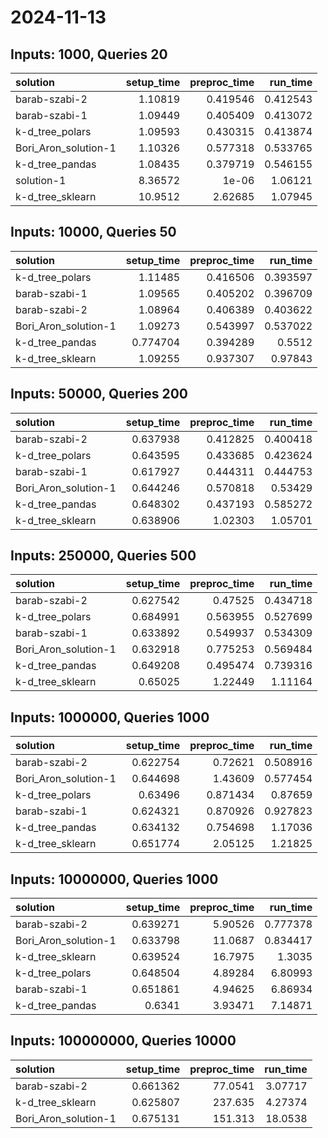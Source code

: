 # 2024-11-13

## Inputs: 1000, Queries 20

| solution             |   setup_time |   preproc_time |   run_time |
|:---------------------|-------------:|---------------:|-----------:|
| barab-szabi-2        |      1.10819 |       0.419546 |   0.412543 |
| barab-szabi-1        |      1.09449 |       0.405409 |   0.413072 |
| k-d_tree_polars      |      1.09593 |       0.430315 |   0.413874 |
| Bori_Aron_solution-1 |      1.10326 |       0.577318 |   0.533765 |
| k-d_tree_pandas      |      1.08435 |       0.379719 |   0.546155 |
| solution-1           |      8.36572 |       1e-06    |   1.06121  |
| k-d_tree_sklearn     |     10.9512  |       2.62685  |   1.07945  |

## Inputs: 10000, Queries 50

| solution             |   setup_time |   preproc_time |   run_time |
|:---------------------|-------------:|---------------:|-----------:|
| k-d_tree_polars      |     1.11485  |       0.416506 |   0.393597 |
| barab-szabi-1        |     1.09565  |       0.405202 |   0.396709 |
| barab-szabi-2        |     1.08964  |       0.406389 |   0.403622 |
| Bori_Aron_solution-1 |     1.09273  |       0.543997 |   0.537022 |
| k-d_tree_pandas      |     0.774704 |       0.394289 |   0.5512   |
| k-d_tree_sklearn     |     1.09255  |       0.937307 |   0.97843  |

## Inputs: 50000, Queries 200

| solution             |   setup_time |   preproc_time |   run_time |
|:---------------------|-------------:|---------------:|-----------:|
| barab-szabi-2        |     0.637938 |       0.412825 |   0.400418 |
| k-d_tree_polars      |     0.643595 |       0.433685 |   0.423624 |
| barab-szabi-1        |     0.617927 |       0.444311 |   0.444753 |
| Bori_Aron_solution-1 |     0.644246 |       0.570818 |   0.53429  |
| k-d_tree_pandas      |     0.648302 |       0.437193 |   0.585272 |
| k-d_tree_sklearn     |     0.638906 |       1.02303  |   1.05701  |

## Inputs: 250000, Queries 500

| solution             |   setup_time |   preproc_time |   run_time |
|:---------------------|-------------:|---------------:|-----------:|
| barab-szabi-2        |     0.627542 |       0.47525  |   0.434718 |
| k-d_tree_polars      |     0.684991 |       0.563955 |   0.527699 |
| barab-szabi-1        |     0.633892 |       0.549937 |   0.534309 |
| Bori_Aron_solution-1 |     0.632918 |       0.775253 |   0.569484 |
| k-d_tree_pandas      |     0.649208 |       0.495474 |   0.739316 |
| k-d_tree_sklearn     |     0.65025  |       1.22449  |   1.11164  |

## Inputs: 1000000, Queries 1000

| solution             |   setup_time |   preproc_time |   run_time |
|:---------------------|-------------:|---------------:|-----------:|
| barab-szabi-2        |     0.622754 |       0.72621  |   0.508916 |
| Bori_Aron_solution-1 |     0.644698 |       1.43609  |   0.577454 |
| k-d_tree_polars      |     0.63496  |       0.871434 |   0.87659  |
| barab-szabi-1        |     0.624321 |       0.870926 |   0.927823 |
| k-d_tree_pandas      |     0.634132 |       0.754698 |   1.17036  |
| k-d_tree_sklearn     |     0.651774 |       2.05125  |   1.21825  |

## Inputs: 10000000, Queries 1000

| solution             |   setup_time |   preproc_time |   run_time |
|:---------------------|-------------:|---------------:|-----------:|
| barab-szabi-2        |     0.639271 |        5.90526 |   0.777378 |
| Bori_Aron_solution-1 |     0.633798 |       11.0687  |   0.834417 |
| k-d_tree_sklearn     |     0.639524 |       16.7975  |   1.3035   |
| k-d_tree_polars      |     0.648504 |        4.89284 |   6.80993  |
| barab-szabi-1        |     0.651861 |        4.94625 |   6.86934  |
| k-d_tree_pandas      |     0.6341   |        3.93471 |   7.14871  |

## Inputs: 100000000, Queries 10000

| solution             |   setup_time |   preproc_time |   run_time |
|:---------------------|-------------:|---------------:|-----------:|
| barab-szabi-2        |     0.661362 |        77.0541 |    3.07717 |
| k-d_tree_sklearn     |     0.625807 |       237.635  |    4.27374 |
| Bori_Aron_solution-1 |     0.675131 |       151.313  |   18.0538  |